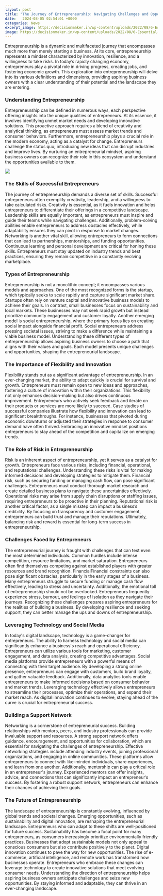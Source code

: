 ```yaml
---
layout: post
title: "The Journey of Entrepreneurship: Navigating Challenges and Opportunities"
date:   2024-08-05 02:54:01 +0000
categories: News
excerpt_image: https://decisionmaker.in/wp-content/uploads/2022/08/6-Essential-Steps-of-the-Entrepreneurial-Journey-1.jpg
image: https://decisionmaker.in/wp-content/uploads/2022/08/6-Essential-Steps-of-the-Entrepreneurial-Journey-1.jpg
---
```


Entrepreneurship is a dynamic and multifaceted journey that encompasses much more than merely starting a business. At its core, entrepreneurship represents a mindset characterized by innovation, resilience, and a willingness to take risks. In today’s rapidly changing economy, entrepreneurs play a pivotal role in driving progress, creating jobs, and fostering economic growth. This exploration into entrepreneurship will delve into its various definitions and dimensions, providing aspiring business owners with a clear understanding of their potential and the landscape they are entering.
### Understanding Entrepreneurship
Entrepreneurship can be defined in numerous ways, each perspective offering insights into the unique qualities of entrepreneurs. At its essence, it involves identifying unmet market needs and developing innovative solutions. This proactive approach requires a blend of creativity and analytical thinking, as entrepreneurs must assess market trends and consumer behaviors. 
Furthermore, entrepreneurship plays a crucial role in the modern economy, acting as a catalyst for change. Entrepreneurs challenge the status quo, introducing new ideas that can disrupt industries and improve lives. By nurturing an entrepreneurial mindset, aspiring business owners can recognize their role in this ecosystem and understand the opportunities available to them.

![](https://decisionmaker.in/wp-content/uploads/2022/08/6-Essential-Steps-of-the-Entrepreneurial-Journey-1.jpg)
### The Skills of Successful Entrepreneurs
The journey of entrepreneurship demands a diverse set of skills. Successful entrepreneurs often exemplify creativity, leadership, and a willingness to take calculated risks. Creativity is essential, as it fuels innovation and helps entrepreneurs to differentiate their offerings in a competitive landscape. 
Leadership skills are equally important, as entrepreneurs must inspire and guide their teams while navigating challenges. Additionally, problem-solving abilities enable entrepreneurs to address obstacles effectively, while adaptability ensures they can pivot in response to market changes. Networking is another vital skill, allowing entrepreneurs to form connections that can lead to partnerships, mentorships, and funding opportunities. 
Continuous learning and personal development are critical for honing these skills. Entrepreneurs must stay updated on industry trends and best practices, ensuring they remain competitive in a constantly evolving marketplace.
### Types of Entrepreneurship
Entrepreneurship is not a monolithic concept; it encompasses various models and approaches. One of the most recognized forms is the startup, which typically seeks to scale rapidly and capture significant market share. Startups often rely on venture capital and innovative business models to achieve their goals.
In contrast, small businesses focus on sustainability and local markets. These businesses may not seek rapid growth but instead prioritize community engagement and customer loyalty. Another emerging model is social entrepreneurship, where the primary focus lies on creating social impact alongside financial profit. Social entrepreneurs address pressing societal issues, striving to make a difference while maintaining a viable business model.
Understanding these different types of entrepreneurship allows aspiring business owners to choose a path that aligns with their values and goals. Each model presents unique challenges and opportunities, shaping the entrepreneurial landscape.
### The Importance of Flexibility and Innovation
Flexibility stands out as a significant advantage of entrepreneurship. In an ever-changing market, the ability to adapt quickly is crucial for survival and growth. Entrepreneurs must remain open to new ideas and approaches, fostering a culture of innovation within their organizations.
This flexibility not only enhances decision-making but also drives continuous improvement. Entrepreneurs who actively seek feedback and iterate on their products or services are more likely to succeed. Case studies of successful companies illustrate how flexibility and innovation can lead to significant breakthroughs. 
For instance, businesses that pivoted during economic downturns or adjusted their strategies in response to consumer demand have often thrived. Embracing an innovative mindset positions entrepreneurs to stay ahead of the competition and capitalize on emerging trends.
### The Role of Risk in Entrepreneurship
Risk is an inherent aspect of entrepreneurship, yet it serves as a catalyst for growth. Entrepreneurs face various risks, including financial, operational, and reputational challenges. Understanding these risks is vital for making informed decisions and developing strategies to mitigate them.
Financial risk, such as securing funding or managing cash flow, can pose significant challenges. Entrepreneurs must conduct thorough market research and create detailed business plans to navigate these uncertainties effectively. Operational risks may arise from supply chain disruptions or staffing issues, requiring entrepreneurs to be proactive in their planning.
Reputational risk is another critical factor, as a single misstep can impact a business’s credibility. By focusing on transparency and customer engagement, entrepreneurs can build trust and manage their reputations. Ultimately, balancing risk and reward is essential for long-term success in entrepreneurship.
### Challenges Faced by Entrepreneurs
The entrepreneurial journey is fraught with challenges that can test even the most determined individuals. Common hurdles include intense competition, resource limitations, and market saturation. Entrepreneurs often find themselves competing against established players with greater resources and brand recognition.
FinancialFinancial constraints can also pose significant obstacles, particularly in the early stages of a business. Many entrepreneurs struggle to secure funding or manage cash flow effectively, leading to stress and uncertainty. Additionally, the emotional toll of entrepreneurship should not be overlooked. Entrepreneurs frequently experience stress, burnout, and feelings of isolation as they navigate their journeys.
Recognizing these challenges prepares aspiring entrepreneurs for the realities of building a business. By developing resilience and seeking support, they can better manage the ups and downs of entrepreneurship.
### Leveraging Technology and Social Media
In today's digital landscape, technology is a game-changer for entrepreneurs. The ability to harness technology and social media can significantly enhance a business's reach and operational efficiency. Entrepreneurs can utilize various tools for marketing, customer engagement, and data analysis, creating competitive advantages.
Social media platforms provide entrepreneurs with a powerful means of connecting with their target audience. By developing a strong online presence, entrepreneurs can engage with customers, build brand loyalty, and gather valuable feedback. Additionally, data analytics tools enable entrepreneurs to make informed decisions based on consumer behavior and market trends.
Leveraging technology effectively allows entrepreneurs to streamline their processes, optimize their operations, and expand their market reach. As digital innovation continues to evolve, staying ahead of the curve is crucial for entrepreneurial success.
### Building a Support Network
Networking is a cornerstone of entrepreneurial success. Building relationships with mentors, peers, and industry professionals can provide invaluable support and resources. A strong support network offers guidance, encouragement, and opportunities for collaboration, which are essential for navigating the challenges of entrepreneurship.
Effective networking strategies include attending industry events, joining professional organizations, and engaging in online communities. These platforms allow entrepreneurs to connect with like-minded individuals, share experiences, and learn from one another. 
Additionally, mentorship can play a critical role in an entrepreneur's journey. Experienced mentors can offer insights, advice, and connections that can significantly impact an entrepreneur’s success. By fostering a robust support network, entrepreneurs can enhance their chances of achieving their goals.
### The Future of Entrepreneurship
The landscape of entrepreneurship is constantly evolving, influenced by global trends and societal changes. Emerging opportunities, such as sustainability and digital innovation, are reshaping the entrepreneurial landscape. Entrepreneurs who can adapt to these shifts are well-positioned for future success.
Sustainability has become a focal point for many entrepreneurs, as consumers increasingly prioritize environmentally friendly practices. Businesses that adopt sustainable models not only appeal to conscious consumers but also contribute positively to the planet.
Digital innovation continues to pave the way for new opportunities. The rise of e-commerce, artificial intelligence, and remote work has transformed how businesses operate. Entrepreneurs who embrace these changes can leverage technology to create innovative solutions that meet evolving consumer needs.
Understanding the direction of entrepreneurship helps aspiring business owners anticipate challenges and seize new opportunities. By staying informed and adaptable, they can thrive in an ever-changing landscape.